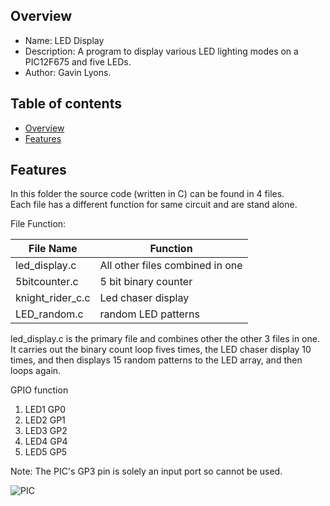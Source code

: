 
Overview
--------------------------------------------
* Name: LED Display
* Description: A program to display various LED lighting modes on a PIC12F675 and five LEDs. 
* Author: Gavin Lyons.

Table of contents
---------------------------

  * [Overview](#overview)
  * [Features](#features)


Features
----------------------

In this folder the source code (written in C) can be found in 4 files.  
Each file has a different function for same circuit and are stand alone.

File Function:

| File Name | Function | 
| --- | --- | 
| led_display.c | All other files combined in one | 
| 5bitcounter.c | 5 bit binary counter | 
| knight_rider_c.c | Led chaser display | 
| LED_random.c | random  LED patterns | 


led_display.c is the primary file and combines other the other 3 files in one.
It carries out the binary count loop fives times, the LED chaser display 10 times,
and then displays 15 random patterns to the LED array, and then loops again.


GPIO function

1. LED1  GP0
2. LED2  GP1
3. LED3  GP2
4. LED4  GP4
5. LED5  GP5


Note: The PIC's GP3 pin is solely an input port so cannot be used.


![PIC](https://github.com/gavinlyonsrepo/pic_12F675_projects/blob/master/images/knightrider.png)

